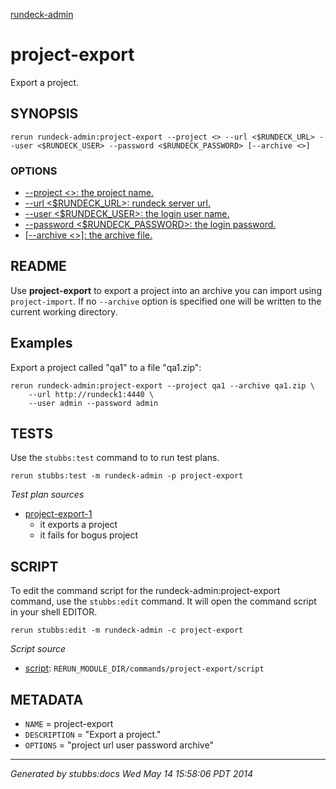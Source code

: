 [rundeck-admin](../../index.html)
# project-export 

Export a project.

## SYNOPSIS

    rerun rundeck-admin:project-export --project <> --url <$RUNDECK_URL> --user <$RUNDECK_USER> --password <$RUNDECK_PASSWORD> [--archive <>]

### OPTIONS

* [    --project <>: the project name.](../../options/project/index.html)
* [    --url <$RUNDECK_URL>: rundeck server url.](../../options/url/index.html)
* [    --user <$RUNDECK_USER>: the login user name.](../../options/user/index.html)
* [    --password <$RUNDECK_PASSWORD>: the login password.](../../options/password/index.html)
* [   [--archive <>]: the archive file.](../../options/archive/index.html)

## README

Use **project-export** to export a project into an archive you
can import using `project-import`. If no `--archive` option
is specified one will be written to the current working directory.

Examples
--------

Export a project called "qa1" to a file "qa1.zip":

    rerun rundeck-admin:project-export --project qa1 --archive qa1.zip \
        --url http://rundeck1:4440 \
        --user admin --password admin 

## TESTS

Use the `stubbs:test` command to to run test plans.

    rerun stubbs:test -m rundeck-admin -p project-export

*Test plan sources*

* [project-export-1](../../tests/project-export-1.html)
  * it exports a project
  * it fails for bogus project

## SCRIPT

To edit the command script for the rundeck-admin:project-export command, 
use the `stubbs:edit`
command. It will open the command script in your shell EDITOR.

    rerun stubbs:edit -m rundeck-admin -c project-export

*Script source*

* [script](script.html): `RERUN_MODULE_DIR/commands/project-export/script`

## METADATA

* `NAME` = project-export
* `DESCRIPTION` = "Export a project."
* `OPTIONS` = "project url user password archive"

----

*Generated by stubbs:docs Wed May 14 15:58:06 PDT 2014*

